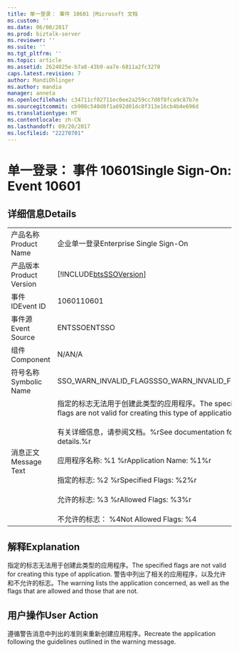 ```yaml
---
title: 单一登录： 事件 10601 |Microsoft 文档
ms.custom: ''
ms.date: 06/08/2017
ms.prod: biztalk-server
ms.reviewer: ''
ms.suite: ''
ms.tgt_pltfrm: ''
ms.topic: article
ms.assetid: 2624025e-b7a8-43b9-aa7e-6811a2fc3278
caps.latest.revision: 7
author: MandiOhlinger
ms.author: mandia
manager: anneta
ms.openlocfilehash: c34711cf02711ec0ee2a259cc7d8f8fca9c87b7e
ms.sourcegitcommit: cb908c540d8f1a692d01dc8f313e16cb4b4e696d
ms.translationtype: MT
ms.contentlocale: zh-CN
ms.lasthandoff: 09/20/2017
ms.locfileid: "22270701"
---
```

# <a name="single-sign-on-event-10601"></a><span data-ttu-id="ffd5d-102">单一登录： 事件 10601</span><span class="sxs-lookup"><span data-stu-id="ffd5d-102">Single Sign-On: Event 10601</span></span>
## <a name="details"></a><span data-ttu-id="ffd5d-103">详细信息</span><span class="sxs-lookup"><span data-stu-id="ffd5d-103">Details</span></span>  
  
|||  
|-|-|  
|<span data-ttu-id="ffd5d-104">产品名称</span><span class="sxs-lookup"><span data-stu-id="ffd5d-104">Product Name</span></span>|<span data-ttu-id="ffd5d-105">企业单一登录</span><span class="sxs-lookup"><span data-stu-id="ffd5d-105">Enterprise Single Sign-On</span></span>|  
|<span data-ttu-id="ffd5d-106">产品版本</span><span class="sxs-lookup"><span data-stu-id="ffd5d-106">Product Version</span></span>|[!INCLUDE[btsSSOVersion](../includes/btsssoversion-md.md)]|  
|<span data-ttu-id="ffd5d-107">事件 ID</span><span class="sxs-lookup"><span data-stu-id="ffd5d-107">Event ID</span></span>|<span data-ttu-id="ffd5d-108">10601</span><span class="sxs-lookup"><span data-stu-id="ffd5d-108">10601</span></span>|  
|<span data-ttu-id="ffd5d-109">事件源</span><span class="sxs-lookup"><span data-stu-id="ffd5d-109">Event Source</span></span>|<span data-ttu-id="ffd5d-110">ENTSSO</span><span class="sxs-lookup"><span data-stu-id="ffd5d-110">ENTSSO</span></span>|  
|<span data-ttu-id="ffd5d-111">组件</span><span class="sxs-lookup"><span data-stu-id="ffd5d-111">Component</span></span>|<span data-ttu-id="ffd5d-112">N/A</span><span class="sxs-lookup"><span data-stu-id="ffd5d-112">N/A</span></span>|  
|<span data-ttu-id="ffd5d-113">符号名称</span><span class="sxs-lookup"><span data-stu-id="ffd5d-113">Symbolic Name</span></span>|<span data-ttu-id="ffd5d-114">SSO_WARN_INVALID_FLAGS</span><span class="sxs-lookup"><span data-stu-id="ffd5d-114">SSO_WARN_INVALID_FLAGS</span></span>|  
|<span data-ttu-id="ffd5d-115">消息正文</span><span class="sxs-lookup"><span data-stu-id="ffd5d-115">Message Text</span></span>|<span data-ttu-id="ffd5d-116">指定的标志无法用于创建此类型的应用程序。</span><span class="sxs-lookup"><span data-stu-id="ffd5d-116">The specified flags are not valid for creating this type of application.</span></span><br /><br /> <span data-ttu-id="ffd5d-117">有关详细信息，请参阅文档。%r</span><span class="sxs-lookup"><span data-stu-id="ffd5d-117">See documentation for details.%r</span></span><br /><br /> <span data-ttu-id="ffd5d-118">应用程序名称: %1 %r</span><span class="sxs-lookup"><span data-stu-id="ffd5d-118">Application Name: %1%r</span></span><br /><br /> <span data-ttu-id="ffd5d-119">指定的标志: %2 %r</span><span class="sxs-lookup"><span data-stu-id="ffd5d-119">Specified Flags: %2%r</span></span><br /><br /> <span data-ttu-id="ffd5d-120">允许的标志: %3 %r</span><span class="sxs-lookup"><span data-stu-id="ffd5d-120">Allowed Flags: %3%r</span></span><br /><br /> <span data-ttu-id="ffd5d-121">不允许的标志： %4</span><span class="sxs-lookup"><span data-stu-id="ffd5d-121">Not Allowed Flags: %4</span></span>|  
  
## <a name="explanation"></a><span data-ttu-id="ffd5d-122">解释</span><span class="sxs-lookup"><span data-stu-id="ffd5d-122">Explanation</span></span>  
 <span data-ttu-id="ffd5d-123">指定的标志无法用于创建此类型的应用程序。</span><span class="sxs-lookup"><span data-stu-id="ffd5d-123">The specified flags are not valid for creating this type of application.</span></span> <span data-ttu-id="ffd5d-124">警告中列出了相关的应用程序，以及允许和不允许的标志。</span><span class="sxs-lookup"><span data-stu-id="ffd5d-124">The warning lists the application concerned, as well as the flags that are allowed and those that are not.</span></span>  
  
## <a name="user-action"></a><span data-ttu-id="ffd5d-125">用户操作</span><span class="sxs-lookup"><span data-stu-id="ffd5d-125">User Action</span></span>  
 <span data-ttu-id="ffd5d-126">遵循警告消息中列出的准则来重新创建应用程序。</span><span class="sxs-lookup"><span data-stu-id="ffd5d-126">Recreate the application following the guidelines outlined in the warning message.</span></span>